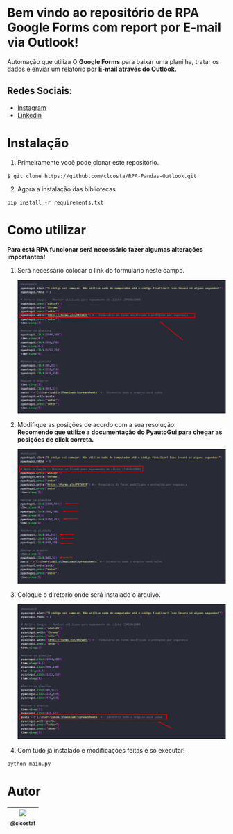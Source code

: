 # Bem vindo ao repositório de RPA Google Forms com report por E-mail via Outlook!
Automação que utiliza O **Google Forms** para baixar uma planilha, tratar os dados  e enviar um relatório por **E-mail  através do Outlook.**

## Redes Sociais:
* [Instagram](https://www.instagram.com/claudiogfez/)
* [Linkedin](https://www.linkedin.com/in/clcostaf/)  

# Instalação

1. Primeiramente você pode clonar este repositório.

```
$ git clone https://github.com/clcosta/RPA-Pandas-Outlook.git
```

2. Agora a instalação das bibliotecas

```
pip install -r requirements.txt
```

# Como utilizar
**Para está RPA funcionar será necessário fazer algumas alterações importantes!**

1. Será necessário colocar o link do formulário neste campo.

    ![step1](images/step1.png)

2. Modifique as posições de acordo com a sua resolução.  
	**Recomendo que utilize a documentação do PyautoGui para chegar as posições de click correta.**

    ![step2](images/step2.png)

3. Coloque o diretorio onde será instalado o arquivo.

	![step3](images/step3.png)

4. Com tudo já instalado e modificações feitas é só executar!
```
python main.py
```

# Autor
| [<img src="https://avatars.githubusercontent.com/u/83929403?v=4" width=115><br><sub>@clcostaf</sub>](https://github.com/clcosta) |
| :---: |
